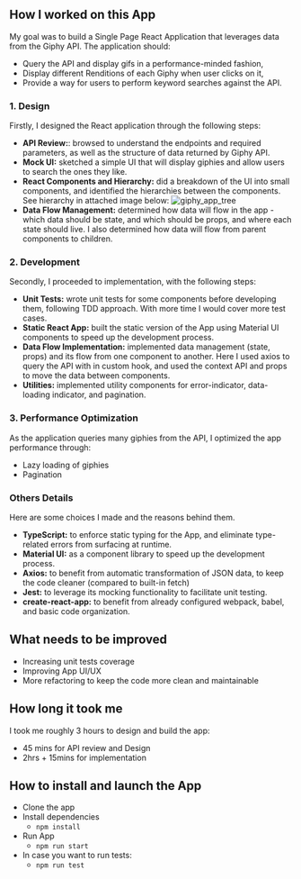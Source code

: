 ## How I worked on this App

My goal was to build a Single Page React Application that leverages data from the Giphy API. The application should:

- Query the API and display gifs in a performance-minded fashion,
- Display different Renditions of each Giphy when user clicks on it,
- Provide a way for users to perform keyword searches against the API.

### 1. Design

Firstly, I designed the React application through the following steps:

- **API Review:**: browsed to understand the endpoints and required parameters, as well as the structure of data returned by Giphy API.
- **Mock UI:** sketched a simple UI that will display giphies and allow users to search the ones they like.
- **React Components and Hierarchy:** did a breakdown of the UI into small components, and identified the hierarchies between the components. See hierarchy in attached image below:
  ![giphy_app_tree](https://user-images.githubusercontent.com/51297126/172799624-cfe1e079-9ef4-4eaf-b2b4-9a9cfcdbd65f.jpg)
- **Data Flow Management:** determined how data will flow in the app - which data should be state, and which should be props, and where each state should live. I also determined how data will flow from parent components to children.

### 2. Development

Secondly, I proceeded to implementation, with the following steps:

- **Unit Tests:** wrote unit tests for some components before developing them, following TDD approach. With more time I would cover more test cases.
- **Static React App:** built the static version of the App using Material UI components to speed up the development process.
- **Data Flow Implementation:** implemented data management (state, props) and its flow from one component to another. Here I used axios to query the API with in custom hook, and used the context API and props to move the data between components.
- **Utilities:** implemented utility components for error-indicator, data-loading indicator, and pagination.

### 3. Performance Optimization

As the application queries many giphies from the API, I optimized the app performance through:

- Lazy loading of giphies
- Pagination

### Others Details

Here are some choices I made and the reasons behind them.

- **TypeScript:** to enforce static typing for the App, and eliminate type-related errors from surfacing at runtime.
- **Material UI:** as a component library to speed up the development process.
- **Axios:** to benefit from automatic transformation of JSON data, to keep the code cleaner (compared to built-in fetch)
- **Jest:** to leverage its mocking functionality to facilitate unit testing.
- **create-react-app:** to benefit from already configured webpack, babel, and basic code organization.

## What needs to be improved

- Increasing unit tests coverage
- Improving App UI/UX
- More refactoring to keep the code more clean and maintainable

## How long it took me

I took me roughly 3 hours to design and build the app:

- 45 mins for API review and Design
- 2hrs + 15mins for implementation

## How to install and launch the App

- Clone the app
- Install dependencies
  - `npm install`
- Run App
  - `npm run start`
- In case you want to run tests:
  - `npm run test`
